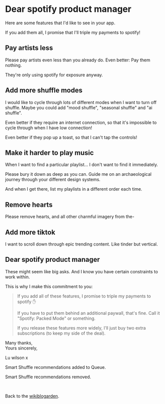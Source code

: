 # Dear spotify product manager

Here are some features that I'd like to see in your app.

If you add them all, I promise that I'll triple my payments to spotify!

## Pay artists less

Please pay artists even less than you already do. Even better: Pay them nothing.

They're only using spotify for exposure anyway.

## Add more shuffle modes

I would like to cycle through lots of different modes when I want to turn off shuffle. Maybe you could add "mood shuffle", "seasonal shuffle" and "ai shuffle".

Even better if they require an internet connection, so that it's impossible to cycle through when I have low connection!

Even better if they pop up a toast, so that I can't tap the controls!

## Make it harder to play music

When I want to find a particular playlist... I don't want to find it immediately.

Please bury it down as deep as you can. Guide me on an archaeological journey through your different design systems. 

And when I get there, list my playlists in a different order each time.

## Remove hearts

Please remove hearts, and all other charmful imagery from the-

## Add more tiktok

I want to scroll down through epic trending content. Like tinder but vertical.

## Dear spotify product manager

These might seem like big asks. And I know you have certain constraints to work within.

This is why I make this commitment to you:

> If you add all of these features, I promise to triple my payments to spotify ✋
>
> If you have to put them behind an additional paywall, that's fine. Call it "Spotify: Packed Mode" or something.
> 
> If you release these features more widely, I'll just buy two extra subscriptions (to keep my side of the deal).

Many thanks,<br>
Yours sincerely,

Lu wilson x

Smart Shuffle recommendations added to Queue.

Smart Shuffle recommendations removed.

<br>

Back to the [wikiblogarden](/wikiblogarden).

